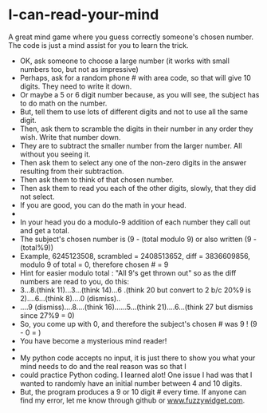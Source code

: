 # I-can-read-your-mind
A great mind game where you guess correctly someone's chosen number.  
The code is just a mind assist for you to learn the trick.

-  OK, ask someone to choose a large number (it works with small numbers too, but not as impressive)
-  Perhaps, ask for a random phone # with area code, so that will give 10 digits.  They need to write it down.
-  Or maybe a 5 or 6 digit number because, as you will see, the subject has to do math on the number.
-  But, tell them to use lots of different digits and not to use all the same digit.
-  Then, ask them to scramble the digits in their number in any order they wish.  Write that number down.
-  They are to subtract the smaller number from the larger number. All without you seeing it.
-  Then ask them to select any one of the non-zero digits in the answer resulting from their subtraction.
-  Then ask them to think of that chosen number.
-  Then ask them to read you each of the other digits, slowly, that they did not select. 
-  If you are good, you can do the math in your head.
- 
-  In your head you do a modulo-9 addition of each number they call out and get a total.
-  The subject's chosen number is (9 - (total modulo 9) or also written (9 - (total%9))
-  Example,   6245123508, scrambled = 2408513652, diff = 3836609856, modulo 9 of total = 0, therefore chosen # = 9
-  Hint for easier modulo total : "All 9's get thrown out" so as the diff numbers are read to you, do this:
-  3...8.(think 11)...3...(think 14)...6 .(think 20 but convert to 2 b/c 20%9 is 2)....6...(think 8)....0 (dismiss)..
-  ....9 (dismiss)....8....(think 16)......5...(think 21)....6...(think 27 but dismiss since 27%9 = 0)
-  So, you come up with 0, and therefore the subject's chosen # was 9 !   (9 - 0 = )
-  You have become a mysterious mind reader!
-  
-  My python code accepts no input, it is just there to show you what your mind needs to do and the real reason was so that I 
-  could practice Python coding.  I learned alot!   One issue I had was that I wanted to randomly have an initial number between 4 and 10 digits.
-  But, the program produces a 9 or 10 digit # every time.  If anyone can find my error, let me know through github or www.fuzzywidget.com.
